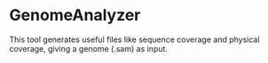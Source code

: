 # GenomeAnalyzer
This tool generates useful files like sequence coverage and physical coverage, giving a genome (.sam) as input.
